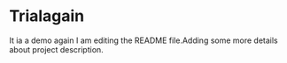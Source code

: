 # Trialagain
It ia a demo again
I am editing the README file.Adding some more details about project description.

